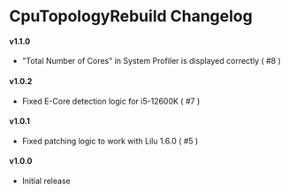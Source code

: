 CpuTopologyRebuild Changelog
===================
#### v1.1.0
- "Total Number of Cores" in System Profiler is displayed correctly ( #8 )

#### v1.0.2
- Fixed E-Core detection logic for i5-12600K ( #7 )

#### v1.0.1
- Fixed patching logic to work with Lilu 1.6.0 ( #5 )

#### v1.0.0
- Initial release
